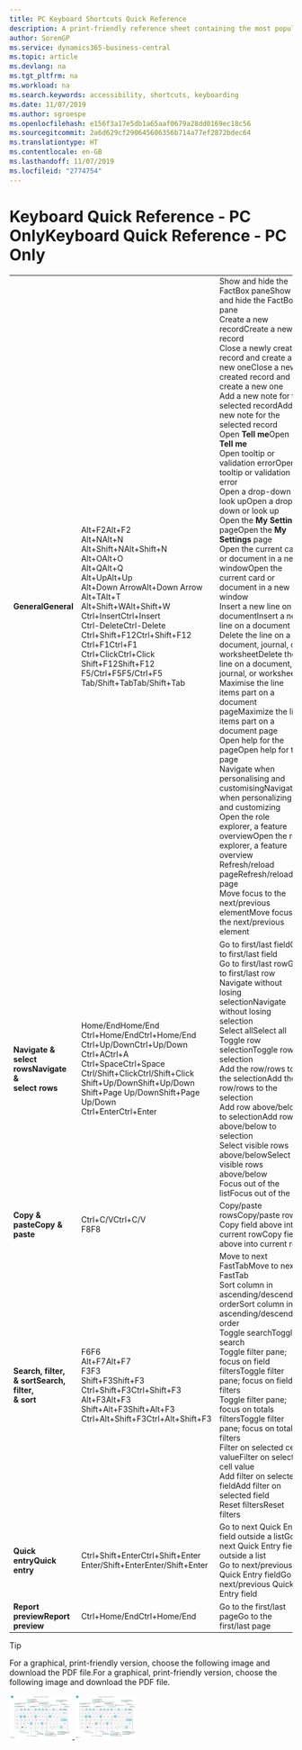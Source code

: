 ```yaml
---
title: PC Keyboard Shortcuts Quick Reference
description: A print-friendly reference sheet containing the most popular keyboard shortcuts for PC users.
author: SorenGP
ms.service: dynamics365-business-central
ms.topic: article
ms.devlang: na
ms.tgt_pltfrm: na
ms.workload: na
ms.search.keywords: accessibility, shortcuts, keyboarding
ms.date: 11/07/2019
ms.author: sgroespe
ms.openlocfilehash: e156f3a17e5db1a65aaf0679a28dd0169ec18c56
ms.sourcegitcommit: 2a6d629cf290645606356b714a77ef2872bdec64
ms.translationtype: HT
ms.contentlocale: en-GB
ms.lasthandoff: 11/07/2019
ms.locfileid: "2774754"
---
```

# <a name="keyboard-quick-reference---pc-only"></a><span data-ttu-id="e4117-103">Keyboard Quick Reference - PC Only</span><span class="sxs-lookup"><span data-stu-id="e4117-103">Keyboard Quick Reference - PC Only</span></span>

||||  
|----------------|-----------|----------------|
|<span data-ttu-id="e4117-104">**General**</span><span class="sxs-lookup"><span data-stu-id="e4117-104">**General**</span></span>|<span data-ttu-id="e4117-105">Alt+F2</span><span class="sxs-lookup"><span data-stu-id="e4117-105">Alt+F2</span></span><br /><span data-ttu-id="e4117-106">Alt+N</span><span class="sxs-lookup"><span data-stu-id="e4117-106">Alt+N</span></span><br /><span data-ttu-id="e4117-107">Alt+Shift+N</span><span class="sxs-lookup"><span data-stu-id="e4117-107">Alt+Shift+N</span></span><br /><span data-ttu-id="e4117-108">Alt+O</span><span class="sxs-lookup"><span data-stu-id="e4117-108">Alt+O</span></span><br /><span data-ttu-id="e4117-109">Alt+Q</span><span class="sxs-lookup"><span data-stu-id="e4117-109">Alt+Q</span></span><br /><span data-ttu-id="e4117-110">Alt+Up</span><span class="sxs-lookup"><span data-stu-id="e4117-110">Alt+Up</span></span><br /><span data-ttu-id="e4117-111">Alt+Down Arrow</span><span class="sxs-lookup"><span data-stu-id="e4117-111">Alt+Down Arrow</span></span><br /><span data-ttu-id="e4117-112">Alt+T</span><span class="sxs-lookup"><span data-stu-id="e4117-112">Alt+T</span></span><br /><span data-ttu-id="e4117-113">Alt+Shift+W</span><span class="sxs-lookup"><span data-stu-id="e4117-113">Alt+Shift+W</span></span><br /><span data-ttu-id="e4117-114">Ctrl+Insert</span><span class="sxs-lookup"><span data-stu-id="e4117-114">Ctrl+Insert</span></span><br /><span data-ttu-id="e4117-115">Ctrl-Delete</span><span class="sxs-lookup"><span data-stu-id="e4117-115">Ctrl-Delete</span></span><br /><span data-ttu-id="e4117-116">Ctrl+Shift+F12</span><span class="sxs-lookup"><span data-stu-id="e4117-116">Ctrl+Shift+F12</span></span><br /><span data-ttu-id="e4117-117">Ctrl+F1</span><span class="sxs-lookup"><span data-stu-id="e4117-117">Ctrl+F1</span></span><br /><span data-ttu-id="e4117-118">Ctrl+Click</span><span class="sxs-lookup"><span data-stu-id="e4117-118">Ctrl+Click</span></span><br /><span data-ttu-id="e4117-119">Shift+F12</span><span class="sxs-lookup"><span data-stu-id="e4117-119">Shift+F12</span></span><br /><span data-ttu-id="e4117-120">F5/Ctrl+F5</span><span class="sxs-lookup"><span data-stu-id="e4117-120">F5/Ctrl+F5</span></span><br /><span data-ttu-id="e4117-121">Tab/Shift+Tab</span><span class="sxs-lookup"><span data-stu-id="e4117-121">Tab/Shift+Tab</span></span><br />|<span data-ttu-id="e4117-122">Show and hide the FactBox pane</span><span class="sxs-lookup"><span data-stu-id="e4117-122">Show and hide the FactBox pane</span></span><br /><span data-ttu-id="e4117-123">Create a new record</span><span class="sxs-lookup"><span data-stu-id="e4117-123">Create a new record</span></span><br /><span data-ttu-id="e4117-124">Close a newly created record and create a new one</span><span class="sxs-lookup"><span data-stu-id="e4117-124">Close a newly created record and create a new one</span></span><br /><span data-ttu-id="e4117-125">Add a new note for the selected record</span><span class="sxs-lookup"><span data-stu-id="e4117-125">Add a new note for the selected record</span></span><br /><span data-ttu-id="e4117-126">Open **Tell me**</span><span class="sxs-lookup"><span data-stu-id="e4117-126">Open **Tell me**</span></span><br /><span data-ttu-id="e4117-127">Open tooltip or validation error</span><span class="sxs-lookup"><span data-stu-id="e4117-127">Open tooltip or validation error</span></span><br /><span data-ttu-id="e4117-128">Open a drop-down or look up</span><span class="sxs-lookup"><span data-stu-id="e4117-128">Open a drop-down or look up</span></span><br /><span data-ttu-id="e4117-129">Open the **My Settings** page</span><span class="sxs-lookup"><span data-stu-id="e4117-129">Open the **My Settings** page</span></span><br /><span data-ttu-id="e4117-130">Open the current card or document in a new window</span><span class="sxs-lookup"><span data-stu-id="e4117-130">Open the current card or document in a new window</span></span><br /><span data-ttu-id="e4117-131">Insert a new line on a document</span><span class="sxs-lookup"><span data-stu-id="e4117-131">Insert a new line on a document</span></span><br /><span data-ttu-id="e4117-132">Delete the line on a document, journal, or worksheet</span><span class="sxs-lookup"><span data-stu-id="e4117-132">Delete the line on a document, journal, or worksheet</span></span><br /><span data-ttu-id="e4117-133">Maximise the line items part on a document page</span><span class="sxs-lookup"><span data-stu-id="e4117-133">Maximize the line items part on a document page</span></span><br /><span data-ttu-id="e4117-134">Open help for the page</span><span class="sxs-lookup"><span data-stu-id="e4117-134">Open help for the page</span></span><br /><span data-ttu-id="e4117-135">Navigate when personalising and customising</span><span class="sxs-lookup"><span data-stu-id="e4117-135">Navigate when personalizing and customizing</span></span><br /><span data-ttu-id="e4117-136">Open the role explorer, a feature overview</span><span class="sxs-lookup"><span data-stu-id="e4117-136">Open the role explorer, a feature overview</span></span><br /><span data-ttu-id="e4117-137">Refresh/reload page</span><span class="sxs-lookup"><span data-stu-id="e4117-137">Refresh/reload page</span></span><br /><span data-ttu-id="e4117-138">Move focus to the next/previous element</span><span class="sxs-lookup"><span data-stu-id="e4117-138">Move focus to the next/previous element</span></span>|
|<span data-ttu-id="e4117-139">**Navigate &<br />select rows**</span><span class="sxs-lookup"><span data-stu-id="e4117-139">**Navigate &<br />select rows**</span></span>| <span data-ttu-id="e4117-140">Home/End</span><span class="sxs-lookup"><span data-stu-id="e4117-140">Home/End</span></span><br /><span data-ttu-id="e4117-141">Ctrl+Home/End</span><span class="sxs-lookup"><span data-stu-id="e4117-141">Ctrl+Home/End</span></span> <br /><span data-ttu-id="e4117-142">Ctrl+Up/Down</span><span class="sxs-lookup"><span data-stu-id="e4117-142">Ctrl+Up/Down</span></span><br /><span data-ttu-id="e4117-143">Ctrl+A</span><span class="sxs-lookup"><span data-stu-id="e4117-143">Ctrl+A</span></span> <br /><span data-ttu-id="e4117-144">Ctrl+Space</span><span class="sxs-lookup"><span data-stu-id="e4117-144">Ctrl+Space</span></span><br /><span data-ttu-id="e4117-145">Ctrl/Shift+Click</span><span class="sxs-lookup"><span data-stu-id="e4117-145">Ctrl/Shift+Click</span></span><br /><span data-ttu-id="e4117-146">Shift+Up/Down</span><span class="sxs-lookup"><span data-stu-id="e4117-146">Shift+Up/Down</span></span><br /><span data-ttu-id="e4117-147">Shift+Page Up/Down</span><span class="sxs-lookup"><span data-stu-id="e4117-147">Shift+Page Up/Down</span></span><br /><span data-ttu-id="e4117-148">Ctrl+Enter</span><span class="sxs-lookup"><span data-stu-id="e4117-148">Ctrl+Enter</span></span>| <span data-ttu-id="e4117-149">Go to first/last field</span><span class="sxs-lookup"><span data-stu-id="e4117-149">Go to first/last field</span></span><br /><span data-ttu-id="e4117-150">Go to first/last row</span><span class="sxs-lookup"><span data-stu-id="e4117-150">Go to first/last row</span></span><br /><span data-ttu-id="e4117-151">Navigate without losing selection</span><span class="sxs-lookup"><span data-stu-id="e4117-151">Navigate without losing selection</span></span><br /><span data-ttu-id="e4117-152">Select all</span><span class="sxs-lookup"><span data-stu-id="e4117-152">Select all</span></span><br /><span data-ttu-id="e4117-153">Toggle row selection</span><span class="sxs-lookup"><span data-stu-id="e4117-153">Toggle row selection</span></span><br /> <span data-ttu-id="e4117-154">Add the row/rows to the selection</span><span class="sxs-lookup"><span data-stu-id="e4117-154">Add the row/rows to the selection</span></span><br /><span data-ttu-id="e4117-155">Add row above/below to selection</span><span class="sxs-lookup"><span data-stu-id="e4117-155">Add row above/below to selection</span></span><br /><span data-ttu-id="e4117-156">Select visible rows above/below</span><span class="sxs-lookup"><span data-stu-id="e4117-156">Select visible rows above/below</span></span> <br /><span data-ttu-id="e4117-157">Focus out of the list</span><span class="sxs-lookup"><span data-stu-id="e4117-157">Focus out of the list</span></span>|
|<span data-ttu-id="e4117-158">**Copy & paste**</span><span class="sxs-lookup"><span data-stu-id="e4117-158">**Copy & paste**</span></span>|<span data-ttu-id="e4117-159">Ctrl+C/V</span><span class="sxs-lookup"><span data-stu-id="e4117-159">Ctrl+C/V</span></span><br /><span data-ttu-id="e4117-160">F8</span><span class="sxs-lookup"><span data-stu-id="e4117-160">F8</span></span>|<span data-ttu-id="e4117-161">Copy/paste rows</span><span class="sxs-lookup"><span data-stu-id="e4117-161">Copy/paste rows</span></span><br /><span data-ttu-id="e4117-162">Copy field above into current row</span><span class="sxs-lookup"><span data-stu-id="e4117-162">Copy field above into current row</span></span>|
|<span data-ttu-id="e4117-163">**Search, filter, <br />& sort**</span><span class="sxs-lookup"><span data-stu-id="e4117-163">**Search, filter, <br />& sort**</span></span>|<span data-ttu-id="e4117-164">F6</span><span class="sxs-lookup"><span data-stu-id="e4117-164">F6</span></span><br /><span data-ttu-id="e4117-165">Alt+F7</span><span class="sxs-lookup"><span data-stu-id="e4117-165">Alt+F7</span></span><br /><span data-ttu-id="e4117-166">F3</span><span class="sxs-lookup"><span data-stu-id="e4117-166">F3</span></span><br /><span data-ttu-id="e4117-167">Shift+F3</span><span class="sxs-lookup"><span data-stu-id="e4117-167">Shift+F3</span></span><br /><span data-ttu-id="e4117-168">Ctrl+Shift+F3</span><span class="sxs-lookup"><span data-stu-id="e4117-168">Ctrl+Shift+F3</span></span><br /><span data-ttu-id="e4117-169">Alt+F3</span><span class="sxs-lookup"><span data-stu-id="e4117-169">Alt+F3</span></span><br /><span data-ttu-id="e4117-170">Shift+Alt+F3</span><span class="sxs-lookup"><span data-stu-id="e4117-170">Shift+Alt+F3</span></span><br /><span data-ttu-id="e4117-171">Ctrl+Alt+Shift+F3</span><span class="sxs-lookup"><span data-stu-id="e4117-171">Ctrl+Alt+Shift+F3</span></span>|<span data-ttu-id="e4117-172">Move to next FastTab</span><span class="sxs-lookup"><span data-stu-id="e4117-172">Move to next FastTab</span></span><br /><span data-ttu-id="e4117-173">Sort column in ascending/descending order</span><span class="sxs-lookup"><span data-stu-id="e4117-173">Sort column in ascending/descending order</span></span><br /><span data-ttu-id="e4117-174">Toggle search</span><span class="sxs-lookup"><span data-stu-id="e4117-174">Toggle search</span></span><br /><span data-ttu-id="e4117-175">Toggle filter pane; focus on field filters</span><span class="sxs-lookup"><span data-stu-id="e4117-175">Toggle filter pane; focus on field filters</span></span><br /><span data-ttu-id="e4117-176">Toggle filter pane; focus on totals filters</span><span class="sxs-lookup"><span data-stu-id="e4117-176">Toggle filter pane; focus on totals filters</span></span><br /><span data-ttu-id="e4117-177">Filter on selected cell value</span><span class="sxs-lookup"><span data-stu-id="e4117-177">Filter on selected cell value</span></span><br /><span data-ttu-id="e4117-178">Add filter on selected field</span><span class="sxs-lookup"><span data-stu-id="e4117-178">Add filter on selected field</span></span><br /><span data-ttu-id="e4117-179">Reset filters</span><span class="sxs-lookup"><span data-stu-id="e4117-179">Reset filters</span></span>|
|<span data-ttu-id="e4117-180">**Quick entry**</span><span class="sxs-lookup"><span data-stu-id="e4117-180">**Quick entry**</span></span>|<span data-ttu-id="e4117-181">Ctrl+Shift+Enter</span><span class="sxs-lookup"><span data-stu-id="e4117-181">Ctrl+Shift+Enter</span></span><br /><span data-ttu-id="e4117-182">Enter/Shift+Enter</span><span class="sxs-lookup"><span data-stu-id="e4117-182">Enter/Shift+Enter</span></span>|<span data-ttu-id="e4117-183">Go to next Quick Entry field outside a list</span><span class="sxs-lookup"><span data-stu-id="e4117-183">Go to next Quick Entry field outside a list</span></span><br /><span data-ttu-id="e4117-184">Go to next/previous Quick Entry field</span><span class="sxs-lookup"><span data-stu-id="e4117-184">Go to next/previous Quick Entry field</span></span>|
|<span data-ttu-id="e4117-185">**Report preview**</span><span class="sxs-lookup"><span data-stu-id="e4117-185">**Report preview**</span></span>|<span data-ttu-id="e4117-186">Ctrl+Home/End</span><span class="sxs-lookup"><span data-stu-id="e4117-186">Ctrl+Home/End</span></span>|<span data-ttu-id="e4117-187">Go to the first/last page</span><span class="sxs-lookup"><span data-stu-id="e4117-187">Go to the first/last page</span></span>|

> [!TIP]
> <span data-ttu-id="e4117-188">For a graphical, print-friendly version, choose the following image and download the PDF file.</span><span class="sxs-lookup"><span data-stu-id="e4117-188">For a graphical, print-friendly version, choose the following image and download the PDF file.</span></span>
>
> <span data-ttu-id="e4117-189">[ ![](media/keyboard_shortcut_inline.png) ](media/keyboard_shortcuts.pdf)</span><span class="sxs-lookup"><span data-stu-id="e4117-189">[ ![](media/keyboard_shortcut_inline.png) ](media/keyboard_shortcuts.pdf)</span></span>
